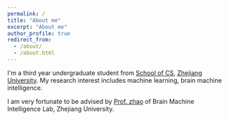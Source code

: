 ```yaml
---
permalink: /
title: "About me"
excerpt: "About me"
author_profile: true
redirect_from: 
  - /about/
  - /about.html
---
```


I'm a third year undergraduate student from [School of CS](http://www.cs.zju.edu.cn/), [Zhejiang University](https://www.zju.edu.cn/). My research interest includes machine learning, brain machine intelligence.

I am very fortunate to be advised by [Prof. zhao](http://www.shazhao.net/) of Brain Machine Intelligence Lab, Zhejiang University.

